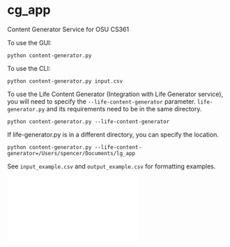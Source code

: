 # cg_app
Content Generator Service for OSU CS361

To use the GUI: 
```
python content-generator.py
```

To use the CLI:
```
python content-generator.py input.csv 
```

To use the Life Content Generator (Integration with Life Generator service), you will need to specify the `--life-content-generator` parameter. `life-generator.py` and its requirements need to be in the same directory.
```
python content-generator.py --life-content-generator
```

If life-generator.py is in a different directory, you can specify the location.
```
python content-generator.py --life-content-generator=/Users/spencer/Documents/lg_app
```

See `input_example.csv` and `output_example.csv` for formatting examples.


<embed type="video/webm" src="images/content-generator-recording.mov"/>
